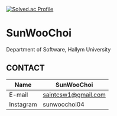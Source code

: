 [![Solved.ac Profile](http://mazassumnida.wtf/api/v2/generate_badge?boj=csw040505)](https://solved.ac/csw040505/)
# SunWooChoi
Department of Software, Hallym University

## CONTACT
|Name|SunWooChoi|
|------|-----|
|E-mail|saintcsw1@gmail.com|
|Instagram|sunwoochoi04|

